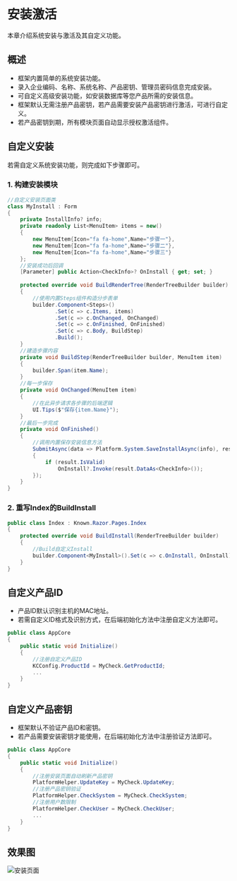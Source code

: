# 安装激活

本章介绍系统安装与激活及其自定义功能。

## 概述

- 框架内置简单的系统安装功能。
- 录入企业编码、名称、系统名称、产品密钥、管理员密码信息完成安装。
- 可自定义高级安装功能，如安装数据库等您产品所需的安装信息。
- 框架默认无需注册产品密钥，若产品需要安装产品密钥进行激活，可进行自定义。
- 若产品密钥到期，所有模块页面自动显示授权激活组件。

## 自定义安装

若需自定义系统安装功能，则完成如下步骤即可。

### 1. 构建安装模块

```csharp
//自定义安装页面类
class MyInstall : Form
{
    private InstallInfo? info;
    private readonly List<MenuItem> items = new()
    {
        new MenuItem{Icon="fa fa-home",Name="步骤一"},
        new MenuItem{Icon="fa fa-home",Name="步骤二"},
        new MenuItem{Icon="fa fa-home",Name="步骤三"}
    };
    //安装成功后回调
    [Parameter] public Action<CheckInfo>? OnInstall { get; set; }
    
    protected override void BuildRenderTree(RenderTreeBuilder builder)
    {
        //使用内置Steps组件构造分步表单
        builder.Component<Steps>()
               .Set(c => c.Items, items)
               .Set(c => c.OnChanged, OnChanged)
               .Set(c => c.OnFinished, OnFinished)
               .Set(c => c.Body, BuildStep)
               .Build();
    }
    //建造步骤内容
    private void BuildStep(RenderTreeBuilder builder, MenuItem item)
    {
        builder.Span(item.Name);
    }
    //每一步保存
    private void OnChanged(MenuItem item)
    {
        //在此异步请求各步骤的后端逻辑
        UI.Tips($"保存{item.Name}");
    }
    //最后一步完成
    private void OnFinished()
    {
        //调用内置保存安装信息方法
        SubmitAsync(data => Platform.System.SaveInstallAsync(info), result =>
        {
            if (result.IsValid)
                OnInstall?.Invoke(result.DataAs<CheckInfo>());
        });
    }
}
```

### 2. 重写Index的BuildInstall

```csharp
public class Index : Known.Razor.Pages.Index
{
    protected override void BuildInstall(RenderTreeBuilder builder)
    {
        //Build自定义Install
        builder.Component<MyInstall>().Set(c => c.OnInstall, OnInstall).Build();
    }
}
```

## 自定义产品ID

- 产品ID默认识别主机的MAC地址。
- 若需自定义ID格式及识别方式，在后端初始化方法中注册自定义方法即可。

```csharp
public class AppCore
{
    public static void Initialize()
    {
        //注册自定义产品ID
        KCConfig.ProductId = MyCheck.GetProductId;
        ...
    }
}
```

## 自定义产品密钥

- 框架默认不验证产品ID和密钥。
- 若产品需要安装密钥才能使用，在后端初始化方法中注册验证方法即可。

```csharp
public class AppCore
{
    public static void Initialize()
    {
        //注册安装页面自动刷新产品密钥
        PlatformHelper.UpdateKey = MyCheck.UpdateKey;
        //注册产品密钥验证
        PlatformHelper.CheckSystem = MyCheck.CheckSystem;
        //注册用户数限制
        PlatformHelper.CheckUser = MyCheck.CheckUser;
        ...
    }
}
```

## 效果图

![安装页面](https://foruda.gitee.com/images/1688431150542136719/c40dc9b4_14334.png "屏幕截图")
